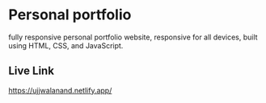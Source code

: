 # Personal portfolio

fully responsive personal portfolio website, responsive for all devices, built using HTML, CSS, and JavaScript.

## Live Link

https://ujjwalanand.netlify.app/

